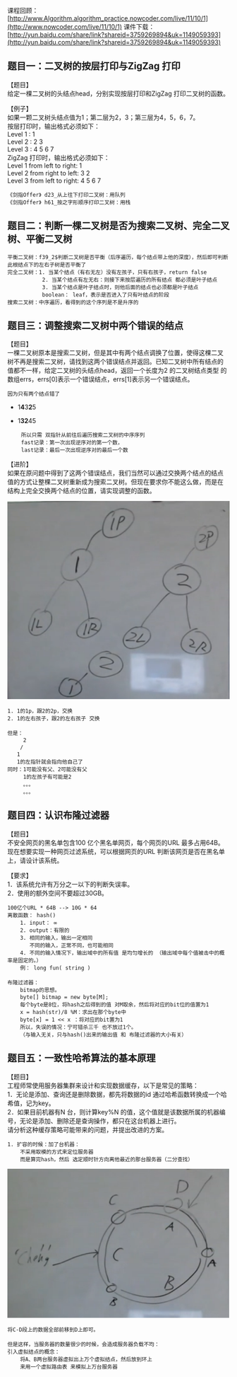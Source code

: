 课程回顾：[http://www.Algorithm.algorithm_practice.nowcoder.com/live/11/10/1](http://www.nowcoder.com/live/11/10/1)
课件下载：[http://yun.baidu.com/share/link?shareid=3759269894&uk=1149059393](http://yun.baidu.com/share/link?shareid=3759269894&uk=1149059393)



## 题目一：二叉树的按层打印与ZigZag 打印
【题目】  
给定一棵二叉树的头结点head，分别实现按层打印和ZigZag 打印二叉树的函数。

【例子】  
如果一颗二叉树头结点值为1；第二层为2，3；第三层为4，5，6，7。  
按层打印时，输出格式必须如下：  
Level 1 : 1  
Level 2 : 2 3  
Level 3 : 4 5 6 7  
ZigZag 打印时，输出格式必须如下：  
Level 1 from left to right: 1  
Level 2 from right to left: 3 2  
Level 3 from left to right: 4 5 6 7  

    《剑指Offer》 d23_从上往下打印二叉树：用队列
    《剑指Offer》 h61_按之字形顺序打印二叉树：用栈


## 题目二：判断一棵二叉树是否为搜索二叉树、完全二叉树、平衡二叉树

    平衡二叉树：f39_2$判断二叉树是否平衡（后序遍历，每个结点带上他的深度），然后即可判断此根结点下的左右子树是否平衡了
    完全二叉树：1. 当某个结点（有右无左）没有左孩子，只有右孩子，return false
               2. 当某个结点有左无右：则接下来按层遍历的所有结点 都必须是叶子结点
               3. 当某个结点是叶子结点时，则他后面的结点也必须都是叶子结点
               boolean： leaf，表示是否进入了只有叶结点的阶段
    搜索二叉树：中序遍历，看得到的这个序列是不是升序的
              

## 题目三：调整搜索二叉树中两个错误的结点
【题目】  
一棵二叉树原本是搜索二叉树，但是其中有两个结点调换了位置，使得这棵二叉
树不再是搜索二叉树，请找到这两个错误结点并返回。已知二叉树中所有结点的
值都不一样，给定二叉树的头结点head，返回一个长度为2 的二叉树结点类型
的数组errs，errs[0]表示一个错误结点，errs[1]表示另一个错误结点。
    
    
    因为只有两个结点错了
    
 - 1**4**3**2**5
 - 1**32**45
 
        所以只需 双指针从前往后遍历搜索二叉树的中序序列
        fast记录：第一次出现逆序对的第一个数，
        last记录：最后一次出现逆序对的最后一个数


【进阶】  
如果在原问题中得到了这两个错误结点，我们当然可以通过交换两个结点的结点
值的方式让整棵二叉树重新成为搜索二叉树。但现在要求你不能这么做，而是在
结构上完全交换两个结点的位置，请实现调整的函数。

![bj092801](../../image/nowcoderbj16092801.png)

    1. 1的1p，跟2的2p，交换
    2. 1的左右孩子，跟2的左右孩子 交换
    
    但是：
         2
        /
       1
       1的左指针就会指向他自己了
    同时：1可能没有父、2可能没有父
         1的左孩子有可能是2
         。。。
         。。。



## 题目四：认识布隆过滤器
【题目】  
不安全网页的黑名单包含100 亿个黑名单网页，每个网页的URL 最多占用64B。
现在想要实现一种网页过滤系统，可以根据网页的URL 判断该网页是否在黑名单
上，请设计该系统。

【要求】  
1．该系统允许有万分之一以下的判断失误率。  
2．使用的额外空间不要超过30GB。
  
    100亿个URL * 64B --> 10G * 64
    离散函数： hash()
        1. input： ∞
        2. output：有限的
        3. 相同的输入，输出一定相同
           不同的输入，正常不同，也可能相同
        4. 不同的输入情况下，输出域中的所有值 是均匀增长的 （输出域中每个值被击中的概率是固定的。）
        例： long fun( string )
        
    布隆过滤器：
        bitmap的思想。
        byte[] bitmap = new byte[M];    
        每个byte是8位，将hash之后得到的值 对M取余，然后将对应的bit位的值置为1
        x = hash(str)/8 %M：求出在那个byte中
        byte[x] = 1 << x ：将对应的bit置为1
        所以，失误的情况：宁可错杀三千 也不放过1个。
        （与输入无关，只与hash()出来的输出值 和 布隆过滤器的大小有关）
           
  
  
## 题目五：一致性哈希算法的基本原理
【题目】  
工程师常使用服务器集群来设计和实现数据缓存，以下是常见的策略：  
1．无论是添加、查询还是删除数据，都先将数据的id 通过哈希函数转换成一个哈希值，记为key。  
2．如果目前机器有N 台，则计算key%N 的值，这个值就是该数据所属的机器编号，无论是添加、删除还是查询操作，都只在这台机器上进行。  
请分析这种缓存策略可能带来的问题，并提出改进的方案。

    1. 扩容的时候：加了台机器：
        不采用取模的方式来定位服务器
        而是算完hash，然后 选定顺时针方向离他最近的那台服务器（二分查找）
![bj092802](../../image/nowcoderbj16092802.png)
    
    将C-D段上的数据全部前移到D上即可。
    
    但是这样，当服务器的数量很少的时候，会造成服务器负载不均：
    引入虚拟结点的概念： 
        将A、B两台服务器虚拟出上万个虚拟结点，然后放到环上
        来用一个虚拟路由表 来模拟上万台服务器
    

